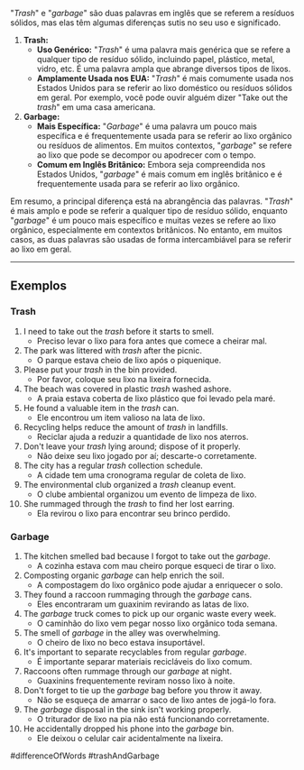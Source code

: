 "*Trash*" e "*garbage*" são duas palavras em inglês que se referem a resíduos sólidos, mas elas têm algumas diferenças sutis no seu uso e significado. 

1. **Trash:**
	- **Uso Genérico:** "*Trash*" é uma palavra mais genérica que se refere a qualquer tipo de resíduo sólido, incluindo papel, plástico, metal, vidro, etc. É uma palavra ampla que abrange diversos tipos de lixos.
	- **Amplamente Usada nos EUA:** "*Trash*" é mais comumente usada nos Estados Unidos para se referir ao lixo doméstico ou resíduos sólidos em geral. Por exemplo, você pode ouvir alguém dizer "Take out the *trash*" em uma casa americana.
2. **Garbage:** 
	- **Mais Específica:** "*Garbage*" é uma palavra um pouco mais específica e é frequentemente usada para se referir ao lixo orgânico ou resíduos de alimentos. Em muitos contextos, "*garbage*" se refere ao lixo que pode se decompor ou apodrecer com o tempo.
	- **Comum em Inglês Britânico:** Embora seja compreendida nos Estados Unidos, "*garbage*" é mais comum em inglês britânico e é frequentemente usada para se referir ao lixo orgânico.

Em resumo, a principal diferença está na abrangência das palavras. "*Trash*" é mais amplo e pode se referir a qualquer tipo de resíduo sólido, enquanto "*garbage*" é um pouco mais específico e muitas vezes se refere ao lixo orgânico, especialmente em contextos britânicos. No entanto, em muitos casos, as duas palavras são usadas de forma intercambiável para se referir ao lixo em geral.

---

## Exemplos

### Trash
1. I need to take out the *trash* before it starts to smell.
	- Preciso levar o lixo para fora antes que comece a cheirar mal.
2. The park was littered with *trash* after the picnic.
	- O parque estava cheio de lixo após o piquenique.
3. Please put your *trash* in the bin provided.
	- Por favor, coloque seu lixo na lixeira fornecida.
4. The beach was covered in plastic *trash* washed ashore.
	- A praia estava coberta de lixo plástico que foi levado pela maré.
5. He found a valuable item in the *trash* can.
	- Ele encontrou um item valioso na lata de lixo.
6. Recycling helps reduce the amount of *trash* in landfills.
	- Reciclar ajuda a reduzir a quantidade de lixo nos aterros.
7. Don't leave your *trash* lying around; dispose of it properly.
	- Não deixe seu lixo jogado por aí; descarte-o corretamente.
8. The city has a regular *trash* collection schedule.
	- A cidade tem uma cronograma regular de coleta de lixo.
9. The environmental club organized a *trash* cleanup event.
	- O clube ambiental organizou um evento de limpeza de lixo.
10. She rummaged through the *trash* to find her lost earring.
	- Ela revirou o lixo para encontrar seu brinco perdido.

### Garbage
1. The kitchen smelled bad because I forgot to take out the *garbage*.
	- A cozinha estava com mau cheiro porque esqueci de tirar o lixo.
2. Composting organic *garbage* can help enrich the soil.
	- A compostagem do lixo orgânico pode ajudar a enriquecer o solo.
3. They found a raccoon rummaging through the *garbage* cans.
	- Eles encontraram um guaxinim revirando as latas de lixo.
4. The *garbage* truck comes to pick up our organic waste every week.
	- O caminhão do lixo vem pegar nosso lixo orgânico toda semana.
5. The smell of *garbage* in the alley was overwhelming.
	- O cheiro de lixo no beco estava insuportável.
6. It's important to separate recyclables from regular *garbage*.
	- É importante separar materiais recicláveis do lixo comum.
7. Raccoons often rummage through our *garbage* at night.
	- Guaxinins frequentemente reviram nosso lixo à noite.
8. Don't forget to tie up the *garbage* bag before you throw it away.
	- Não se esqueça de amarrar o saco de lixo antes de jogá-lo fora.
9. The *garbage* disposal in the sink isn't working properly.
	- O triturador de lixo na pia não está funcionando corretamente.
10. He accidentally dropped his phone into the *garbage* bin.
	- Ele deixou o celular cair acidentalmente na lixeira.

#differenceOfWords 
#trashAndGarbage
